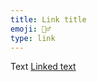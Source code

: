 ```yaml
---
title: Link title
emoji: 🤦‍♂️
type: link
---
```


Text [Linked text][link]

[link]: https://link.com

